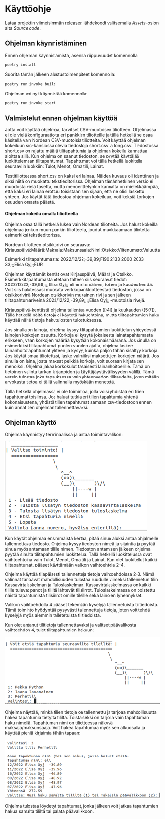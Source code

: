 # Käyttöohje

Lataa projektin viimeisimmän [releasen](https://github.com/rpessi/ot-harjoitustyo/releases/) lähdekoodi 
valitsemalla _Assets_-osion alta _Source code_.

## Ohjelman käynnistäminen

Ennen ohjelman käynnistämistä, asenna riippuvuudet komennolla:

```bash
poetry install
```

Suorita tämän jälkeen alustustoimenpiteet komennolla:

```bash
poetry run invoke build
```

Ohjelman voi nyt käynnistää komennolla:

```
poetry run invoke start
```

## Valmistelut ennen ohjelman käyttöä

Jotta voit käyttää ohjelmaa, tarvitset CSV-muotoisen tiliotteen. Ohjelmassa ei ole vielä konfiguraatioita eri pankkien
tiliotteille ja tällä hetkellä se osaa käsitellä vain Nordean CSV-muotoisia tiliotteita. Voit käyttää ohjelman kokeiluun
src-kansiossa olevia tiedostoja short.csv ja long.csv. Tiedostossa short.csv on rajattu määrä tilitapahtumia ja ohjelman
kokeilu kannattaa aloittaa sillä. Kun ohjelma on saanut tiedoston, se pyytää käyttäjää luokittelemaan tilitapahtumat. 
Tapahtumat voi tällä hetkellä luokitella seuraaviin luokkiin: Tulot, Menot, Oma tili, Lainat.

Testitiliotteessa short.csv on kaksi eri lainaa. Näiden kuvaus oli identtinen ja siksi niitä on muokattu tekstieditorissa. 
Ohjelman tämänhetkinen versio ei muodosta vielä tasetta, mutta menoerittelynkin kannalta on mielekkäämpää, että kaksi eri lainaa
erottuu toisistaan sen sijaan, että ne olisi laskettu yhteen. Jos käytät tätä tiedostoa ohjelman kokeiluun, voit keksiä korkojen
osuuden omasta päästä.

#### Ohjelman kokeilu omalla tiliotteella

Ohjelma osaa tällä hetkellä lukea vain Nordean tiliotteita. Jos haluat kokeilla ohjelmaa jonkun muun pankin tiliotteella,
joudut muokkaamaan tiliotetta esimerkiksi tekstieditorissa.

Nordean tiliotteen otsikkorivi on seuraava: Kirjauspäivä;Määrä;Maksaja;Maksunsaaja;Nimi;Otsikko;Viitenumero;Valuutta

Esimerkki tilitapahtumasta: 2022/12/22;-39,89;FI90 2133 2000 2033 33;;;Elisa Oyj;;EUR

Ohjelman käyttämät kentät ovat Kirjauspäivä, Määrä ja Otsikko. Esimerkkitapahtumasta otetaan talteen siis seuraavat tiedot:
2022/12/22;-39,89;;;;Elisa Oyj;; eli ensimmäinen, toinen ja kuudes kenttä. Voit siis halutessasi muokata verkkopankkiotteestasi
tiedoston, jossa on otsikkorivinä Nordean otsikkorivin mukainen rivi ja sen jälkeen tilitapahtumariveinä 
2022/12/22;-39,89;;;;Elisa Oyj;; -muotoisia rivejä.

Kirjauspäivä-kentästä ohjelma tallentaa vuoden ([:4]) ja kuukauden ([5:7]). Tällä hetkellä näitä tietoja ei käytetä hakuehtoina,
mutta tilitapahtumien haku käyttää näitä tietoja hakutulosten tulostuksessa.

Jos sinulla on lainoja, ohjelma kysyy tilitapahtumien luokittelun yhteydessä lainojen korkojen osuutta. Korkoja ei kysytä
jokaisesta lainatapahtumasta erikseen, vaan korkojen määrää kysytään kokonaismääränä. Jos sinulla on esimerkiksi tilitapahtumat
puolen vuoden ajalta, ohjelma laskee lainanhoitotapahtumat yhteen ja kysyy, kuinka paljon tähän sisältyy korkoja. Jos käytät
omaa tiliotettasi, laske valmiiksi maksettujen korkojen määrä. Jos sinulla on laina, josta maksat pelkkiä korkoja, voit
suoraan kirjata sen menoiksi. Ohjelma jakaa korkokulut tasaisesti lainanhoitoerille. Tämä on tietoinen valinta tarkan
kirjanpidon ja käyttäjäystävällisyyden välillä. Tämä versio tulostaa joka tapauksessa vain yhteenvedon tilikaudelta, joten
mitään arvokasta tietoa ei tällä valinnalla myöskään menetetä.

Tällä hetkellä ohjelmassa ei ole toimintoa, jolla voisi yhdistää eri tilien tapahtumat toisiinsa. Jos haluat tutkia eri tilien
tapahtumia yhtenä kokonaisuutena, yhdistä tilien tapahtumat samaan csv-tiedostoon ennen kuin annat sen ohjelman tallennettavaksi.

## Ohjelman käyttö

Ohjelma käynnistyy terminaalissa ja antaa toimintavalikon:

![](./kuvat/aloitusvalikko.png)

Kun käytät ohjelmaa ensimmäistä kertaa, pitää sinun aluksi antaa ohjalmelle tallennettava tiedosto. Ohjelma kysyy tiedoston nimeä
ja sijaintia ja pyytää sinua myös antamaan tilille nimen. Tiedoston antamisen jälkeen ohjelma pyytää sinulta tilitapahtumien
luokittelua. Tällä hetkellä luokittelussa ovat vaihtoehtoina vain Tulot, Menot, Oma tili ja Lainat. Kun olet luokitellut kaikki
tilitapahtumat, pääset käyttämään valikon vaihtoehtoja 2-4.

Ohjelma käyttää tilapäisesti tallennettuja tietoja vaihtoehdoissa 2-3. Nämä valinnat tarjoavat mahdollisuuden tulostaa ruudulle viimeksi
tallennetun tilin Kassavirtalaskelman ja Tuloslaskelman. Kassavirtalaskelmassa on kaikki tilille tulevat panot ja tililtä lähtevät
tilisiirrot. Tuloslaskelmassa on poistettu näistä tapahtumista tilisiirrot omille tileille sekä lainojen lyhennykset.

Valikon vaihtoehdolla 4 pääset tekemään kyselyjä tallennetuista tilitiedoista. Tämä toiminto hyödyntää pysyvästi tallennettuja tietoja,
joten voit tehdä kyselyjä myös aiemmin talletetuista tilitiedoista.

Kun olet antanut tilitietoja tallennettavaksi ja valitset päävalikosta vaihtoehdon 4, tulet tilitapahtumien hakuun:

![](./kuvat/tapahtumahaku.png)

Ohjelma näyttää, minkä tilien tietoja on tallennettu ja tarjoaa mahdollisuutta hakea tapahtumia tietyltä tililtä. Toistaiseksi on
tarjolla vain tapahtuman haku nimellä. Tapahtuman nimi on tiliotteessa näkyvä maksaja/maksunsaaja. Voit hakea tapahtumaa myös
sen alkuosalla ja käyttää pieniä kirjaimia tähän tapaan: 

![](./kuvat/tapahtumat.png)

Ohjelma tulostaa löydetyt tapahtumat, jonka jälkeen voit jatkaa tapahtumien hakua samalta tililtä tai palata päävalikkoon.




